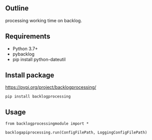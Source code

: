 ## Outline

processing working time on backlog.

## Requirements

- Python 3.7+
- pybacklog
- pip install python-dateutil

## Install package

https://pypi.org/project/backlogprocessing/

```
pip install backlogprocessing
```

## Usage

```
from backlogprocessingmodule import *

backlogapiprocessing.run(ConfigFilePath, LoggingConfigFilePath)
```
